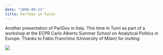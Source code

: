 ```yaml
---
date: "2009-09-21"
title: ParlGov in Turin
---
```


Another presentation of ParlGov in Italy. This time in Turin as part of a workshop at the ECPR Carlo Alberto Summer School on Analytical Politics in Europe. Thanks to Fabio Franchino (University of Milan) for inviting.

![](/images/parliament-netherlands.jpg)
